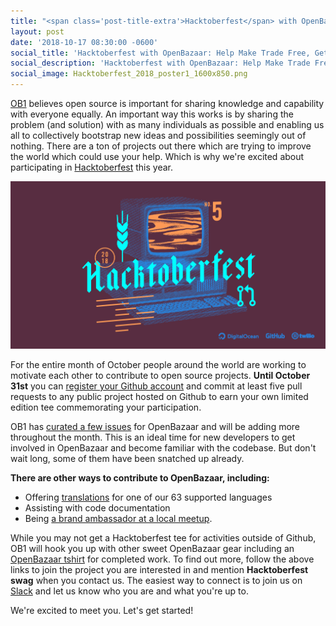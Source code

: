 ```yaml
---
title: "<span class='post-title-extra'>Hacktoberfest</span> with OpenBazaar: <span class='post-title-extra'>Help Make Trade Free,</span> Get Rewards"
layout: post
date: '2018-10-17 08:30:00 -0600'
social_title: 'Hacktoberfest with OpenBazaar: Help Make Trade Free, Get Rewards'
social_description: 'Hacktoberfest with OpenBazaar: Help Make Trade Free, Get Rewards'
social_image: Hacktoberfest_2018_poster1_1600x850.png
---
```


[OB1](https://ob1.io) believes open source is important for sharing knowledge and capability with everyone equally. An important way this works is by sharing the problem (and solution) with as many individuals as possible and enabling us all to collectively bootstrap new ideas and possibilities seemingly out of nothing. There are a ton of projects out there which are trying to improve the world which could use your help. Which is why we're excited about participating in [Hacktoberfest](https://hacktoberfest.digitalocean.com/details) this year.

![Hacktoberfest with OpenBazaar: Help Make Trade Free, Get Rewards](Hacktoberfest_2018_poster1_1600x850.png "Hacktoberfest with OpenBazaar: Help Make Trade Free, Get Rewards")

For the entire month of October people around the world are working to motivate each other to contribute to open source projects. **Until October 31st** you can [register your Github account](https://hacktoberfest.digitalocean.com/details) and commit at least five pull requests to any public project hosted on Github to earn your own limited edition tee commemorating your participation.

OB1 has [curated a few issues](https://github.com/OpenBazaar/openbazaar-go/issues?g=is%3Aissue_is%3Aopen+label%3Ahacktoberfest) for OpenBazaar and will be adding more throughout the month. This is an ideal time for new developers to get involved in OpenBazaar and become familiar with the codebase. But don't wait long, some of them have been snatched up already.

**There are other ways to contribute to OpenBazaar, including:**

- Offering [translations](https://www.transifex.com/ob1/openbazaar/) for one of our 63 supported languages
- Assisting with code documentation
- Being [a brand ambassador at a local meetup](https://openbazaar.org/meet). 

While you may not get a Hacktoberfest tee for activities outside of Github, OB1 will hook you up with other sweet OpenBazaar gear including an [OpenBazaar tshirt](https://openbazaar.com/store/QmcUDmZK8PsPYWw5FRHKNZFjszm2K6e68BQSTpnJYUsML7/openbazaar-t-shirt) for completed work. To find out more, follow the above links to join the project you are interested in and mention **Hacktoberfest swag** when you contact us. The easiest way to connect is to join us on [Slack](https://openbazaar.org/slack) and let us know who you are and what you're up to. 

We're excited to meet you. Let's get started!
